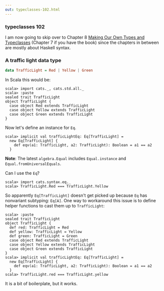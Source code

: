 ```yaml
---
out: typeclasses-102.html
---
```


  [tt]: http://learnyouahaskell.com/types-and-typeclasses
  [moott]: http://learnyouahaskell.com/making-our-own-types-and-typeclasses

### typeclasses 102

I am now going to skip over to Chapter 8 [Making Our Own Types and Typeclasses][moott] (Chapter 7 if you have the book) since the chapters in between are mostly about Haskell syntax.

### A traffic light data type

```haskell
data TrafficLight = Red | Yellow | Green
```

In Scala this would be:

```console:new
scala> import cats._, cats.std.all._
scala> :paste
sealed trait TrafficLight
object TrafficLight {
  case object Red extends TrafficLight
  case object Yellow extends TrafficLight
  case object Green extends TrafficLight
}
```

Now let's define an instance for `Eq`.

```console
scala> implicit val trafficLightEq: Eq[TrafficLight] =
  new Eq[TrafficLight] {
    def eqv(a1: TrafficLight, a2: TrafficLight): Boolean = a1 == a2
  }
```

**Note**: The latest `algebra.Equal` includes `Equal.instance` and `Equal.fromUniversalEquals`.

Can I use the `Eq`?

```console
scala> import cats.syntax.eq._
scala> TrafficLight.Red === TrafficLight.Yellow
```

So apparently `Eq[TrafficLight]` doesn't get picked up because `Eq` has nonvariant subtyping: `Eq[A]`.
One way to workaround this issue is to define helper functions to cast them up to `TrafficLight`:

```console
scala> :paste
sealed trait TrafficLight
object TrafficLight {
  def red: TrafficLight = Red
  def yellow: TrafficLight = Yellow
  def green: TrafficLight = Green
  case object Red extends TrafficLight
  case object Yellow extends TrafficLight
  case object Green extends TrafficLight
}
scala> implicit val trafficLightEq: Eq[TrafficLight] =
  new Eq[TrafficLight] {
    def eqv(a1: TrafficLight, a2: TrafficLight): Boolean = a1 == a2
  }
scala> TrafficLight.red === TrafficLight.yellow
```

It is a bit of boilerplate, but it works.
